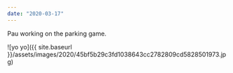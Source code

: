 ```yaml
---
date: "2020-03-17"
---
```


Pau working on the parking game.

![yo yo]({{ site.baseurl }}/assets/images/2020/45bf5b29c3fd1038643cc2782809cd5828501973.jpg)
